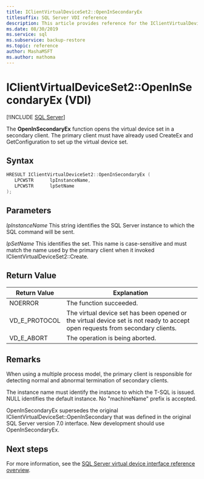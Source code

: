 ```yaml
---
title: IClientVirtualDeviceSet2::OpenInSecondaryEx
titlesuffix: SQL Server VDI reference
description: This article provides reference for the IClientVirtualDeviceSet2::OpenInSecondaryEx command.
ms.date: 08/30/2019
ms.service: sql
ms.subservice: backup-restore
ms.topic: reference
author: MashaMSFT
ms.author: mathoma
---
```


# IClientVirtualDeviceSet2::OpenInSecondaryEx (VDI)

[!INCLUDE [SQL Server](../../../includes/applies-to-version/sqlserver.md)]

The **OpenInSecondaryEx** function opens the virtual device set in a secondary client. The primary client must have already used CreateEx and GetConfiguration to set up the virtual device set.

## Syntax

```c
HRESULT IClientVirtualDeviceSet2::OpenInSecondaryEx (
   LPCWSTR      lpInstanceName,
   LPCWSTR      lpSetName
);
```

## Parameters

*lpInstanceName*
   This string identifies the SQL Server instance to which the SQL command will be sent.

*lpSetName*
   This identifies the set. This name is case-sensitive and must match the name used by the primary client when it invoked IClientVirtualDeviceSet2::Create.

## Return Value

|Return Value | Explanation |
|---|---|
| NOERROR | The function succeeded. |
| VD_E_PROTOCOL | The virtual device set has been opened or the virtual device set is not ready to accept open requests from secondary clients. |
| VD_E_ABORT | The operation is being aborted. |

## Remarks

When using a multiple process model, the primary client is responsible for detecting normal and abnormal termination of secondary clients.

The instance name must identify the instance to which the T-SQL is issued. NULL identifies the default instance. No "machineName\" prefix is accepted.

OpenInSecondaryEx supersedes the original IClientVirtualDeviceSet::OpenInSecondary that was defined in the original SQL Server version 7.0 interface. New development should use OpenInSecondaryEx.

## Next steps

For more information, see the [SQL Server virtual device interface reference overview](reference-virtual-device-interface.md).